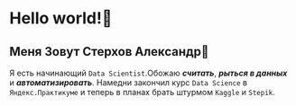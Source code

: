 # Hello world!🖖

## Меня Зовут Стерхов Александр🙋
 
Я есть начинающий `Data Scientist`.Обожаю ***считать***, ***рыться в данных*** и ***автоматизировать***. Намедни закончил курс `Data Science` в `Яндекс.Практикуме` и теперь в планах брать штурмом `Kaggle` и `Stepik`.
